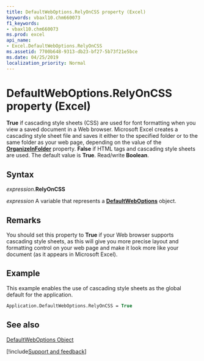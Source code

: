 ```yaml
---
title: DefaultWebOptions.RelyOnCSS property (Excel)
keywords: vbaxl10.chm660073
f1_keywords:
- vbaxl10.chm660073
ms.prod: excel
api_name:
- Excel.DefaultWebOptions.RelyOnCSS
ms.assetid: 7700b648-9313-db23-bf27-5b73f21e5bce
ms.date: 04/25/2019
localization_priority: Normal
---
```



# DefaultWebOptions.RelyOnCSS property (Excel)

 **True** if cascading style sheets (CSS) are used for font formatting when you view a saved document in a Web browser. Microsoft Excel creates a cascading style sheet file and saves it either to the specified folder or to the same folder as your web page, depending on the value of the **[OrganizeInFolder](Excel.DefaultWebOptions.OrganizeInFolder.md)** property. **False** if HTML <FONT> tags and cascading style sheets are used. The default value is **True**. Read/write **Boolean**.


## Syntax

_expression_.**RelyOnCSS**

_expression_ A variable that represents a **[DefaultWebOptions](Excel.DefaultWebOptions.md)** object.


## Remarks

You should set this property to  **True** if your Web browser supports cascading style sheets, as this will give you more precise layout and formatting control on your web page and make it look more like your document (as it appears in Microsoft Excel).


## Example

This example enables the use of cascading style sheets as the global default for the application.


```vb
Application.DefaultWebOptions.RelyOnCSS = True
```


## See also


[DefaultWebOptions Object](Excel.DefaultWebOptions.md)

[!include[Support and feedback](~/includes/feedback-boilerplate.md)]